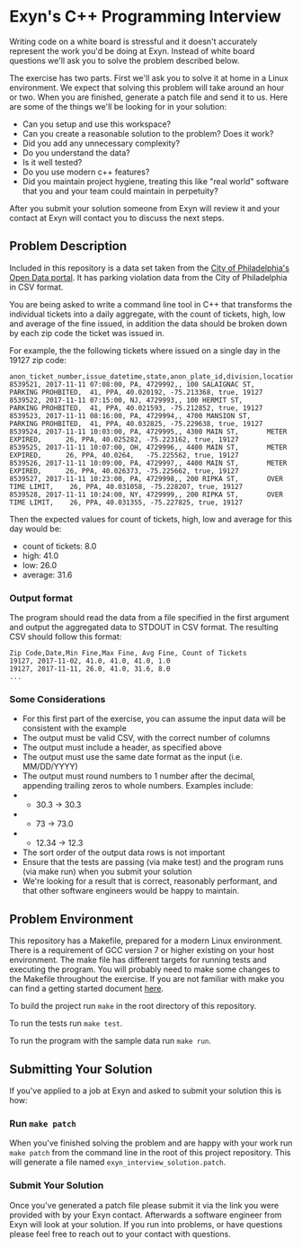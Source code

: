 # Exyn's C++ Programming Interview
Writing code on a white board is stressful and it doesn't accurately represent the work you'd be doing at Exyn. Instead of white board questions we'll ask you to solve the problem described below. 

The exercise has two parts. First we'll ask you to solve it at home in a Linux environment. We expect that solving this problem will take around an hour or two. When you are finished, generate a patch file and send it to us. Here are some of the things we'll be looking for in your solution:

- Can you setup and use this workspace?
- Can you create a reasonable solution to the problem? Does it work?
- Did you add any unnecessary complexity?
- Do you understand the data?
- Is it well tested?
- Do you use modern c++ features?
- Did you maintain project hygiene, treating this like "real world" software that you and your team could maintain in perpetuity? 

After you submit your solution someone from Exyn will review it and your contact at Exyn will contact you to discuss the next steps.

## Problem Description
Included in this repository is a data set taken from the [City of Philadelphia's Open Data portal](https://opendataphilly.org/). It has parking violation data from the City of Philadelphia in CSV format.

You are being asked to write a command line tool in C++ that transforms the individual tickets into a daily aggregate, with the count of tickets, high, low and average of the fine issued, in addition the data should be broken down by each zip code the ticket was issued in. 

For example, the the following tickets where issued on a single day in the 19127 zip code:

```
anon_ticket_number,issue_datetime,state,anon_plate_id,division,location,violation_desc,fine,issuing_agency,lat,lon,gps,zip_code
8539521, 2017-11-11 07:08:00, PA, 4729992,, 100 SALAIGNAC ST,   PARKING PROHBITED,  41, PPA, 40.020192,	-75.213368,	true, 19127
8539522, 2017-11-11 07:15:00, NJ, 4729993,, 100 HERMIT ST,      PARKING PROHBITED,  41, PPA, 40.021593,	-75.212852,	true, 19127
8539523, 2017-11-11 08:16:00, PA, 4729994,, 4700 MANSION ST,    PARKING PROHBITED,  41, PPA, 40.032825,	-75.229638,	true, 19127
8539524, 2017-11-11 10:03:00, PA, 4729995,, 4300 MAIN ST,       METER EXPIRED,      26,	PPA, 40.025282,	-75.223162,	true, 19127
8539525, 2017-11-11 10:07:00, OH, 4729996,, 4400 MAIN ST,       METER EXPIRED,      26,	PPA, 40.0264,	-75.225562,	true, 19127
8539526, 2017-11-11 10:09:00, PA, 4729997,, 4400 MAIN ST,       METER EXPIRED,      26,	PPA, 40.026373,	-75.225662,	true, 19127
8539527, 2017-11-11 10:23:00, PA, 4729998,, 200 RIPKA ST,       OVER TIME LIMIT,    26,	PPA, 40.031058,	-75.228207,	true, 19127
8539528, 2017-11-11 10:24:00, NY, 4729999,, 200 RIPKA ST,       OVER TIME LIMIT,    26,	PPA, 40.031355,	-75.227825,	true, 19127
```

Then the expected values for count of tickets, high, low and average for this day would be:

- count of tickets: 8.0
- high: 41.0
- low: 26.0
- average: 31.6

### Output format
The program should read the data from a file specified in the first argument and output the aggregated data to STDOUT in CSV format. The resulting CSV should follow this format:

```
Zip Code,Date,Min Fine,Max Fine, Avg Fine, Count of Tickets
19127, 2017-11-02, 41.0, 41.0, 41.0, 1.0 
19127, 2017-11-11, 26.0, 41.0, 31.6, 8.0 
...
```

### Some Considerations

- For this first part of the exercise, you can assume the input data will be consistent with the example
- The output must be valid CSV, with the correct number of columns
- The output must include a header, as specified above
- The output must use the same date format as the input (i.e. MM/DD/YYYY)
- The output must round numbers to 1 number after the decimal, appending trailing zeros to whole numbers. Examples include:
 - - 30.3 -> 30.3
 - - 73 -> 73.0
 - - 12.34 -> 12.3
- The sort order of the output data rows is not important
- Ensure that the tests are passing (via make test) and the program runs (via make run) when you submit your solution
- We're looking for a result that is correct, reasonably performant, and that other software engineers would be happy to maintain.

## Problem Environment
This repository has a Makefile, prepared for a modern Linux environment. There is a requirement of GCC version 7 or higher existing on your host environment. The make file has different targets for running tests and executing the program. You will probably need to make some changes to the Makefile throughout the exercise. If you are not familiar with make you can find a getting started document [here](https://makefiletutorial.com/#getting-started).

To build the project run `make` in the root directory of this repository. 

To run the tests run `make test`.

To run the program with the sample data run `make run`.

## Submitting Your Solution
If you've applied to a job at Exyn and asked to submit your solution this is how:

### Run `make patch`
When you've finished solving the problem and are happy with your work run `make patch` from the command line in the root of this project repository. This will generate a file named `exyn_interview_solution.patch`.

### Submit Your Solution
Once you've generated a patch file please submit it via the link you were provided with by your Exyn contact. Afterwards a software engineer from Exyn will look at your solution. If you run into problems, or have questions please feel free to reach out to your contact with questions.